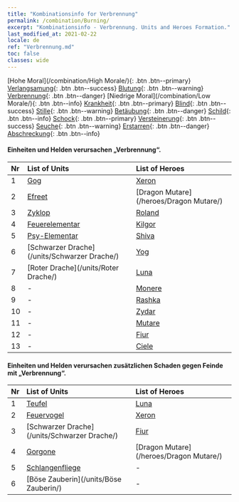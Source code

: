 ```yaml
---
title: "Kombinationsinfo for Verbrennung"
permalink: /combination/Burning/
excerpt: "Kombinationsinfo - Verbrennung. Units and Heroes Formation."
last_modified_at: 2021-02-22
locale: de
ref: "Verbrennung.md"
toc: false
classes: wide
---
```


  [Hohe Moral](/combination/High Morale/){: .btn .btn--primary} [Verlangsamung](/combination/Slow/){: .btn .btn--success} [Blutung](/combination/Bleeding/){: .btn .btn--warning} [Verbrennung](/combination/Burning/){: .btn .btn--danger} [Niedrige Moral](/combination/Low Morale/){: .btn .btn--info} [Krankheit](/combination/Disease/){: .btn .btn--primary} [Blind](/combination/Blind/){: .btn .btn--success} [Stille](/combination/Silence/){: .btn .btn--warning} [Betäubung](/combination/Stun/){: .btn .btn--danger} [Schild](/combination/Shield/){: .btn .btn--info} [Schock](/combination/Static/){: .btn .btn--primary} [Versteinerung](/combination/Petrify/){: .btn .btn--success} [Seuche](/combination/Plague/){: .btn .btn--warning} [Erstarren](/combination/Freeze/){: .btn .btn--danger} [Abschreckung](/combination/Deterrence/){: .btn .btn--info} 


#### Einheiten und Helden verursachen „Verbrennung“.

  | Nr |  List of Units  | List of Heroes | 
  |:---|:----------------|:---------------| 
  | 1 | [Gog](/units/Gog/) | [Xeron](/heroes/Xeron/) |
  | 2 | [Efreet](/units/Efreet/) | [Dragon Mutare](/heroes/Dragon Mutare/) |
  | 3 | [Zyklop](/units/Zyklop/) | [Roland](/heroes/Roland/) |
  | 4 | [Feuerelementar](/units/Feuerelementar/) | [Kilgor](/heroes/Kilgor/) |
  | 5 | [Psy-Elementar](/units/Psy-Elementar/) | [Shiva](/heroes/Shiva/) |
  | 6 | [Schwarzer Drache](/units/Schwarzer Drache/) | [Yog](/heroes/Yog/) |
  | 7 | [Roter Drache](/units/Roter Drache/) | [Luna](/heroes/Luna/) |
  | 8 | - | [Monere](/heroes/Monere/) |
  | 9 | - | [Rashka](/heroes/Rashka/) |
  | 10 | - | [Zydar](/heroes/Zydar/) |
  | 11 | - | [Mutare](/heroes/Mutare/) |
  | 12 | - | [Fiur](/heroes/Fiur/) |
  | 13 | - | [Ciele](/heroes/Ciele/) |


#### Einheiten und Helden verursachen zusätzlichen Schaden gegen Feinde mit „Verbrennung“.

  | Nr |  List of Units  | List of Heroes | 
  |:---|:----------------|:---------------| 
  | 1 | [Teufel](/units/Teufel/) | [Luna](/heroes/Luna/) |
  | 2 | [Feuervogel](/units/Feuervogel/) | [Xeron](/heroes/Xeron/) |
  | 3 | [Schwarzer Drache](/units/Schwarzer Drache/) | [Fiur](/heroes/Fiur/) |
  | 4 | [Gorgone](/units/Gorgone/) | [Dragon Mutare](/heroes/Dragon Mutare/) |
  | 5 | [Schlangenfliege](/units/Schlangenfliege/) | - |
  | 6 | [Böse Zauberin](/units/Böse Zauberin/) | - |
